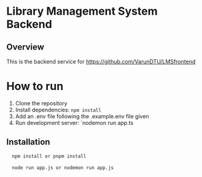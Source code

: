 # Library Management System Backend

## Overview
This is the backend service for <https://github.com/VarunDTU/LMSfrontend>



# How to run

1. Clone the repository
2. Install dependencies: `npm install`
3. Add an .env file following the .example.env file given
4. Run development server: `nodemon run app.ts


## Installation


```bash
  npm install or pnpm install
 
  node run app.js or nodemon run app.js
```
    